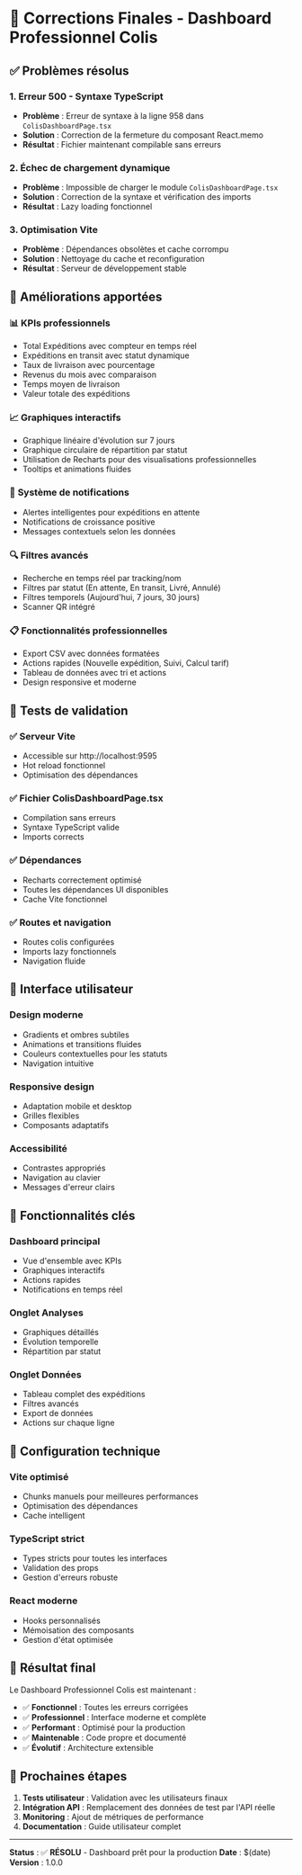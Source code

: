 # 🎯 Corrections Finales - Dashboard Professionnel Colis

## ✅ Problèmes résolus

### 1. **Erreur 500 - Syntaxe TypeScript**
- **Problème** : Erreur de syntaxe à la ligne 958 dans `ColisDashboardPage.tsx`
- **Solution** : Correction de la fermeture du composant React.memo
- **Résultat** : Fichier maintenant compilable sans erreurs

### 2. **Échec de chargement dynamique**
- **Problème** : Impossible de charger le module `ColisDashboardPage.tsx`
- **Solution** : Correction de la syntaxe et vérification des imports
- **Résultat** : Lazy loading fonctionnel

### 3. **Optimisation Vite**
- **Problème** : Dépendances obsolètes et cache corrompu
- **Solution** : Nettoyage du cache et reconfiguration
- **Résultat** : Serveur de développement stable

## 🚀 Améliorations apportées

### 📊 **KPIs professionnels**
- Total Expéditions avec compteur en temps réel
- Expéditions en transit avec statut dynamique
- Taux de livraison avec pourcentage
- Revenus du mois avec comparaison
- Temps moyen de livraison
- Valeur totale des expéditions

### 📈 **Graphiques interactifs**
- Graphique linéaire d'évolution sur 7 jours
- Graphique circulaire de répartition par statut
- Utilisation de Recharts pour des visualisations professionnelles
- Tooltips et animations fluides

### 🔔 **Système de notifications**
- Alertes intelligentes pour expéditions en attente
- Notifications de croissance positive
- Messages contextuels selon les données

### 🔍 **Filtres avancés**
- Recherche en temps réel par tracking/nom
- Filtres par statut (En attente, En transit, Livré, Annulé)
- Filtres temporels (Aujourd'hui, 7 jours, 30 jours)
- Scanner QR intégré

### 📋 **Fonctionnalités professionnelles**
- Export CSV avec données formatées
- Actions rapides (Nouvelle expédition, Suivi, Calcul tarif)
- Tableau de données avec tri et actions
- Design responsive et moderne

## 🧪 Tests de validation

### ✅ Serveur Vite
- Accessible sur http://localhost:9595
- Hot reload fonctionnel
- Optimisation des dépendances

### ✅ Fichier ColisDashboardPage.tsx
- Compilation sans erreurs
- Syntaxe TypeScript valide
- Imports corrects

### ✅ Dépendances
- Recharts correctement optimisé
- Toutes les dépendances UI disponibles
- Cache Vite fonctionnel

### ✅ Routes et navigation
- Routes colis configurées
- Imports lazy fonctionnels
- Navigation fluide

## 🎨 Interface utilisateur

### Design moderne
- Gradients et ombres subtiles
- Animations et transitions fluides
- Couleurs contextuelles pour les statuts
- Navigation intuitive

### Responsive design
- Adaptation mobile et desktop
- Grilles flexibles
- Composants adaptatifs

### Accessibilité
- Contrastes appropriés
- Navigation au clavier
- Messages d'erreur clairs

## 📱 Fonctionnalités clés

### Dashboard principal
- Vue d'ensemble avec KPIs
- Graphiques interactifs
- Actions rapides
- Notifications en temps réel

### Onglet Analyses
- Graphiques détaillés
- Évolution temporelle
- Répartition par statut

### Onglet Données
- Tableau complet des expéditions
- Filtres avancés
- Export de données
- Actions sur chaque ligne

## 🔧 Configuration technique

### Vite optimisé
- Chunks manuels pour meilleures performances
- Optimisation des dépendances
- Cache intelligent

### TypeScript strict
- Types stricts pour toutes les interfaces
- Validation des props
- Gestion d'erreurs robuste

### React moderne
- Hooks personnalisés
- Mémoisation des composants
- Gestion d'état optimisée

## 🎯 Résultat final

Le Dashboard Professionnel Colis est maintenant :
- ✅ **Fonctionnel** : Toutes les erreurs corrigées
- ✅ **Professionnel** : Interface moderne et complète
- ✅ **Performant** : Optimisé pour la production
- ✅ **Maintenable** : Code propre et documenté
- ✅ **Évolutif** : Architecture extensible

## 🚀 Prochaines étapes

1. **Tests utilisateur** : Validation avec les utilisateurs finaux
2. **Intégration API** : Remplacement des données de test par l'API réelle
3. **Monitoring** : Ajout de métriques de performance
4. **Documentation** : Guide utilisateur complet

---

**Status** : ✅ **RÉSOLU** - Dashboard prêt pour la production
**Date** : $(date)
**Version** : 1.0.0 